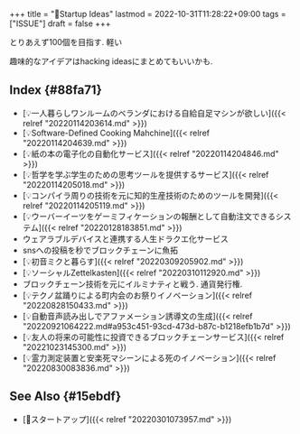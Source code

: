 +++
title = "🔬Startup Ideas"
lastmod = 2022-10-31T11:28:22+09:00
tags = ["ISSUE"]
draft = false
+++

とりあえず100個を目指す. 軽い

趣味的なアイデアはhacking ideasにまとめてもいいかも.


## Index {#88fa71}

-   [💡一人暮らしワンルームのベランダにおける自給自足マシンが欲しい]({{< relref "20220114203614.md" >}})
-   [💡Software-Defined Cooking Mahchine]({{< relref "20220114204639.md" >}})
-   [💡紙の本の電子化の自動化サービス]({{< relref "20220114204846.md" >}})
-   [💡哲学を学ぶ学生のための思考ツールを提供するサービス]({{< relref "20220114205018.md" >}})
-   [💡コンパイラ周りの技術を元に知的生産技術のためのツールを開発]({{< relref "20220114205119.md" >}})
-   [💡ウーバーイーツをゲーミフィケーションの報酬として自動注文できるシステム]({{< relref "20220128183851.md" >}})
-   ウェアラブルデバイスと連携する人生ドラクエ化サービス
-   snsへの投稿を秒でブロックチェーンに魚拓
-   [💡初音ミクと暮らす]({{< relref "20220309205902.md" >}})
-   [💡ソーシャルZettelkasten]({{< relref "20220310112920.md" >}})
-   ブロックチェーン技術を元にイルミナティと戦う. 通貨発行権.
-   [💡テクノ盆踊りによる町内会のお祭りイノベーション]({{< relref "20220828150433.md" >}})
-   [💡自動音声読み出しでアファメーション誘導文の生成]({{< relref "20220921064222.md#a953c451-93cd-473d-b87c-b1218efb1b7d" >}})
-   [💡友人の将来の可能性に投資できるブロックチェーンサービス]({{< relref "20221023145300.md" >}})
-   [💡霊力測定装置と安楽死マシーンによる死のイノベーション]({{< relref "20220830083836.md" >}})


## See Also {#15ebdf}

-   [📝スタートアップ]({{< relref "20220301073957.md" >}})
